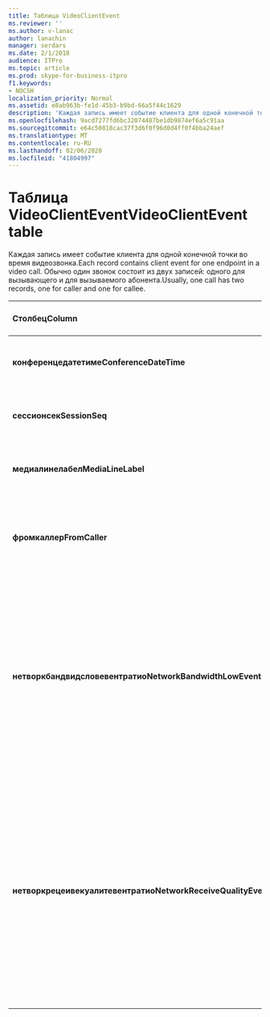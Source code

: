 ```yaml
---
title: Таблица VideoClientEvent
ms.reviewer: ''
ms.author: v-lanac
author: lanachin
manager: serdars
ms.date: 2/1/2018
audience: ITPro
ms.topic: article
ms.prod: skype-for-business-itpro
f1.keywords:
- NOCSH
localization_priority: Normal
ms.assetid: e8ab963b-fe1d-45b3-b9bd-66a5f44c1629
description: 'Каждая запись имеет событие клиента для одной конечной точки во время видеозвонка. Обычно один звонок состоит из двух записей: одного для вызывающего и для вызываемого абонента.'
ms.openlocfilehash: 9acd7277fd6bc32074487be1db9874ef6a5c91aa
ms.sourcegitcommit: e64c50818cac37f3d6f0f96d0d4ff0f4bba24aef
ms.translationtype: MT
ms.contentlocale: ru-RU
ms.lasthandoff: 02/06/2020
ms.locfileid: "41804997"
---
```

# <a name="videoclientevent-table"></a><span data-ttu-id="5dda1-104">Таблица VideoClientEvent</span><span class="sxs-lookup"><span data-stu-id="5dda1-104">VideoClientEvent table</span></span>
 
<span data-ttu-id="5dda1-105">Каждая запись имеет событие клиента для одной конечной точки во время видеозвонка.</span><span class="sxs-lookup"><span data-stu-id="5dda1-105">Each record contains client event for one endpoint in a video call.</span></span> <span data-ttu-id="5dda1-106">Обычно один звонок состоит из двух записей: одного для вызывающего и для вызываемого абонента.</span><span class="sxs-lookup"><span data-stu-id="5dda1-106">Usually, one call has two records, one for caller and one for callee.</span></span>
  
|<span data-ttu-id="5dda1-107">**Столбец**</span><span class="sxs-lookup"><span data-stu-id="5dda1-107">**Column**</span></span>|<span data-ttu-id="5dda1-108">**Тип данных**</span><span class="sxs-lookup"><span data-stu-id="5dda1-108">**Data Type**</span></span>|<span data-ttu-id="5dda1-109">**Ключ/индекс**</span><span class="sxs-lookup"><span data-stu-id="5dda1-109">**Key/Index**</span></span>|<span data-ttu-id="5dda1-110">**Сведения**</span><span class="sxs-lookup"><span data-stu-id="5dda1-110">**Details**</span></span>|
|:-----|:-----|:-----|:-----|
|<span data-ttu-id="5dda1-111">**конференцедатетиме**</span><span class="sxs-lookup"><span data-stu-id="5dda1-111">**ConferenceDateTime**</span></span> <br/> |<span data-ttu-id="5dda1-112">datetime</span><span class="sxs-lookup"><span data-stu-id="5dda1-112">datetime</span></span>  <br/> |<span data-ttu-id="5dda1-113">Primary</span><span class="sxs-lookup"><span data-stu-id="5dda1-113">Primary</span></span>  <br/> |<span data-ttu-id="5dda1-114">На которую ссылается [Таблица медиалине](medialine-0.md).</span><span class="sxs-lookup"><span data-stu-id="5dda1-114">Referenced from the [MediaLine table](medialine-0.md).</span></span>  <br/> |
|<span data-ttu-id="5dda1-115">**сессионсек**</span><span class="sxs-lookup"><span data-stu-id="5dda1-115">**SessionSeq**</span></span> <br/> |<span data-ttu-id="5dda1-116">целое</span><span class="sxs-lookup"><span data-stu-id="5dda1-116">int</span></span>  <br/> |<span data-ttu-id="5dda1-117">Primary</span><span class="sxs-lookup"><span data-stu-id="5dda1-117">Primary</span></span>  <br/> |<span data-ttu-id="5dda1-118">На которую ссылается [Таблица медиалине](medialine-0.md).</span><span class="sxs-lookup"><span data-stu-id="5dda1-118">Referenced from the [MediaLine table](medialine-0.md).</span></span>  <br/> |
|<span data-ttu-id="5dda1-119">**медиалинелабел**</span><span class="sxs-lookup"><span data-stu-id="5dda1-119">**MediaLineLabel**</span></span> <br/> |<span data-ttu-id="5dda1-120">tinyint</span><span class="sxs-lookup"><span data-stu-id="5dda1-120">tinyint</span></span>  <br/> |<span data-ttu-id="5dda1-121">Primary</span><span class="sxs-lookup"><span data-stu-id="5dda1-121">Primary</span></span>  <br/> |<span data-ttu-id="5dda1-122">На которую ссылается [Таблица медиалине](medialine-0.md).</span><span class="sxs-lookup"><span data-stu-id="5dda1-122">Referenced from the [MediaLine table](medialine-0.md).</span></span>  <br/> |
|<span data-ttu-id="5dda1-123">**фромкаллер**</span><span class="sxs-lookup"><span data-stu-id="5dda1-123">**FromCaller**</span></span> <br/> |<span data-ttu-id="5dda1-124">бит</span><span class="sxs-lookup"><span data-stu-id="5dda1-124">bit</span></span>  <br/> |<span data-ttu-id="5dda1-125">Primary</span><span class="sxs-lookup"><span data-stu-id="5dda1-125">Primary</span></span>  <br/> |<span data-ttu-id="5dda1-126">0: данные вызывающего абонента</span><span class="sxs-lookup"><span data-stu-id="5dda1-126">0: Callee's data</span></span>  <br/> <span data-ttu-id="5dda1-127">1: данные вызывающего абонента</span><span class="sxs-lookup"><span data-stu-id="5dda1-127">1: Caller's data</span></span>  <br/> |
|<span data-ttu-id="5dda1-128">**нетворкбандвидсловевентратио**</span><span class="sxs-lookup"><span data-stu-id="5dda1-128">**NetworkBandwidthLowEventRatio**</span></span> <br/> || <br/> |<span data-ttu-id="5dda1-129">Процент сеанса, когда событие Ловбандвидс было инициировано для состояния "Bad".</span><span class="sxs-lookup"><span data-stu-id="5dda1-129">Percentage of session the LowBandwidth event was fired for 'Bad' state.</span></span> <span data-ttu-id="5dda1-130">Доступная пропускная способность недостаточна для приемлемого голосового интерфейса.</span><span class="sxs-lookup"><span data-stu-id="5dda1-130">The available bandwidth is insufficient for an acceptable voice experience.</span></span>  <br/> |
|<span data-ttu-id="5dda1-131">**нетворкрецеивекуалитевентратио**</span><span class="sxs-lookup"><span data-stu-id="5dda1-131">**NetworkReceiveQualityEventRatio**</span></span> <br/> || <br/> |<span data-ttu-id="5dda1-132">Процент сеанса, когда событие Рецеивесендкуалити было инициировано для состояния "Bad".</span><span class="sxs-lookup"><span data-stu-id="5dda1-132">Percentage of session the ReceiveSendQuality event was fired for 'Bad' state.</span></span>  <br/> <span data-ttu-id="5dda1-133">Качество сети в условиях нарушения или потери пакетов является существенным и влияет на качество получаемого звука.</span><span class="sxs-lookup"><span data-stu-id="5dda1-133">Network quality in terms of jitter or packet loss is severe and impacts the quality of audio being received.</span></span>  <br/> |
   

